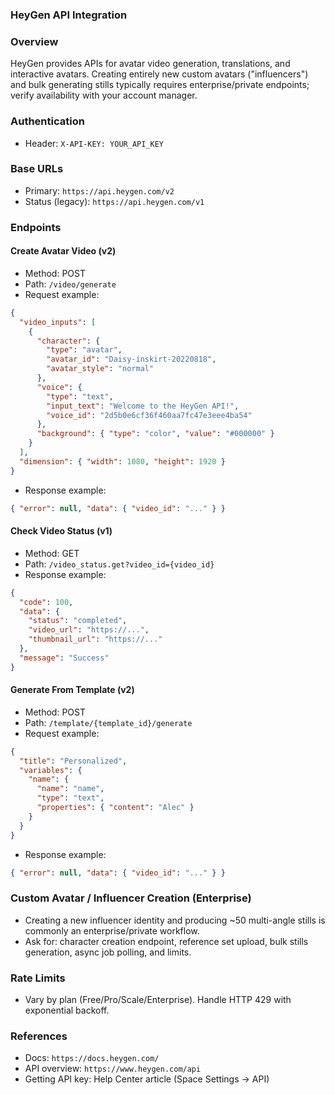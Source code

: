 ### HeyGen API Integration

### Overview
HeyGen provides APIs for avatar video generation, translations, and interactive avatars. Creating entirely new custom avatars ("influencers") and bulk generating stills typically requires enterprise/private endpoints; verify availability with your account manager.

### Authentication
- Header: `X-API-KEY: YOUR_API_KEY`

### Base URLs
- Primary: `https://api.heygen.com/v2`
- Status (legacy): `https://api.heygen.com/v1`

### Endpoints

#### Create Avatar Video (v2)
- Method: POST
- Path: `/video/generate`
- Request example:
```json
{
  "video_inputs": [
    {
      "character": {
        "type": "avatar",
        "avatar_id": "Daisy-inskirt-20220818",
        "avatar_style": "normal"
      },
      "voice": {
        "type": "text",
        "input_text": "Welcome to the HeyGen API!",
        "voice_id": "2d5b0e6cf36f460aa7fc47e3eee4ba54"
      },
      "background": { "type": "color", "value": "#000000" }
    }
  ],
  "dimension": { "width": 1080, "height": 1920 }
}
```
- Response example:
```json
{ "error": null, "data": { "video_id": "..." } }
```

#### Check Video Status (v1)
- Method: GET
- Path: `/video_status.get?video_id={video_id}`
- Response example:
```json
{
  "code": 100,
  "data": {
    "status": "completed",
    "video_url": "https://...",
    "thumbnail_url": "https://..."
  },
  "message": "Success"
}
```

#### Generate From Template (v2)
- Method: POST
- Path: `/template/{template_id}/generate`
- Request example:
```json
{
  "title": "Personalized",
  "variables": {
    "name": {
      "name": "name",
      "type": "text",
      "properties": { "content": "Alec" }
    }
  }
}
```
- Response example:
```json
{ "error": null, "data": { "video_id": "..." } }
```

### Custom Avatar / Influencer Creation (Enterprise)
- Creating a new influencer identity and producing ~50 multi-angle stills is commonly an enterprise/private workflow.
- Ask for: character creation endpoint, reference set upload, bulk stills generation, async job polling, and limits.

### Rate Limits
- Vary by plan (Free/Pro/Scale/Enterprise). Handle HTTP 429 with exponential backoff.

### References
- Docs: `https://docs.heygen.com/`
- API overview: `https://www.heygen.com/api`
- Getting API key: Help Center article (Space Settings → API)


